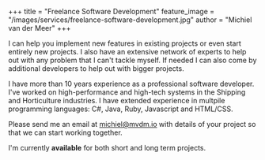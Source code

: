 +++
title = "Freelance Software Development"
feature_image = "/images/services/freelance-software-development.jpg"
author = "Michiel van der Meer"
+++

I can help you implement new features in existing projects or even start entirely new projects. I also have an extensive network of experts to help out with any problem that I can't tackle myself. If needed I can also come by additional developers to help out with bigger projects.

I have more than 10 years experience as a professional software developer. I've worked on high-performance and high-tech systems in the Shipping and Horticulture industries. I have extended experience in multpile programming languages: C#, Java, Ruby, Javascript and HTML/CSS.

Please send me an email at [michiel@mvdm.io](mailto:michiel@mvdm.io) with details of your project so that we can start working together.

I'm currently **available** for both short and long term projects.
